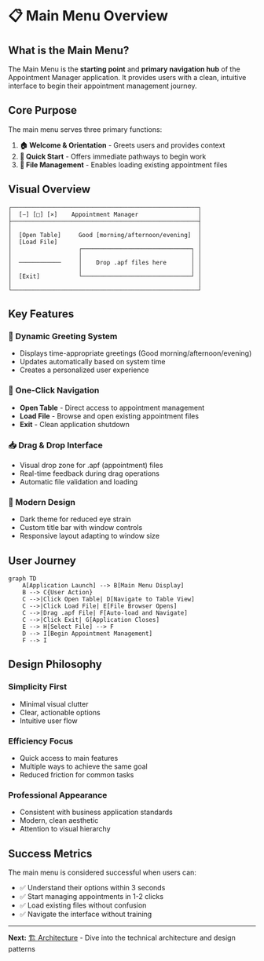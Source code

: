 # 📋 Main Menu Overview

## What is the Main Menu?

The Main Menu is the **starting point** and **primary navigation hub** of the Appointment Manager application. It provides users with a clean, intuitive interface to begin their appointment management journey.

## Core Purpose

The main menu serves three primary functions:

1. **🏠 Welcome & Orientation** - Greets users and provides context
2. **🚀 Quick Start** - Offers immediate pathways to begin work
3. **📁 File Management** - Enables loading existing appointment files

## Visual Overview

```
┌─────────────────────────────────────────────────────┐
│  [−] [□] [×]    Appointment Manager                 │
├─────────────────────────────────────────────────────┤
│                                                     │
│  [Open Table]     Good [morning/afternoon/evening]  │
│  [Load File]                                        │
│                   ┌───────────────────────────────┐ │
│                   │                               │ │
│  ────────────     │    Drop .apf files here       │ │
│                   │                               │ │
│  [Exit]           └───────────────────────────────┘ │
│                                                     │
└─────────────────────────────────────────────────────┘
```

## Key Features

### 🌅 Dynamic Greeting System
- Displays time-appropriate greetings (Good morning/afternoon/evening)
- Updates automatically based on system time
- Creates a personalized user experience

### 🎯 One-Click Navigation
- **Open Table** - Direct access to appointment management
- **Load File** - Browse and open existing appointment files
- **Exit** - Clean application shutdown

### 📥 Drag & Drop Interface
- Visual drop zone for .apf (appointment) files
- Real-time feedback during drag operations
- Automatic file validation and loading

### 🎨 Modern Design
- Dark theme for reduced eye strain
- Custom title bar with window controls
- Responsive layout adapting to window size

## User Journey

```mermaid
graph TD
    A[Application Launch] --> B[Main Menu Display]
    B --> C{User Action}
    C -->|Click Open Table| D[Navigate to Table View]
    C -->|Click Load File| E[File Browser Opens]
    C -->|Drag .apf File| F[Auto-load and Navigate]
    C -->|Click Exit| G[Application Closes]
    E --> H[Select File] --> F
    D --> I[Begin Appointment Management]
    F --> I
```

## Design Philosophy

### Simplicity First
- Minimal visual clutter
- Clear, actionable options
- Intuitive user flow

### Efficiency Focus
- Quick access to main features
- Multiple ways to achieve the same goal
- Reduced friction for common tasks

### Professional Appearance
- Consistent with business application standards
- Modern, clean aesthetic
- Attention to visual hierarchy

## Success Metrics

The main menu is considered successful when users can:
- ✅ Understand their options within 3 seconds
- ✅ Start managing appointments in 1-2 clicks
- ✅ Load existing files without confusion
- ✅ Navigate the interface without training

---
**Next:** [🏗️ Architecture](./02-architecture.md) - Dive into the technical architecture and design patterns
